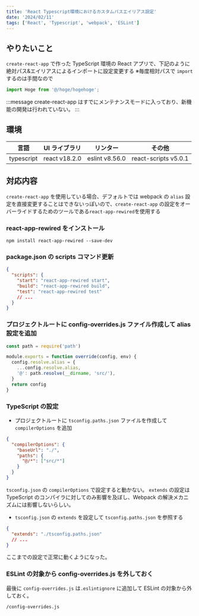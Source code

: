 ```yaml
---
title: 'React Typescript環境におけるカスタムパスエイリアス設定'
date: '2024/02/11'
tags: ['React', 'Typescript', 'webpack', 'ESLint']
---
```


## やりたいこと

`create-react-app` で作った TypeScript 環境の React アプリで、下記のように絶対パス&エイリアスによるインポートに設定変更する
※毎度相対パスで `import` するのは手間なので

```Typescript
import Hoge from '@/hoge/hogehoge';
```

:::message
create-react-app はすでにメンテナンスモードに入っており、新機能の開発は行われていない。
:::

## 環境

| 言語       | UI ライブラリ | リンター       | その他               |
| ---------- | ------------- | -------------- | -------------------- |
| typescript | react v18.2.0 | eslint v8.56.0 | react-scripts v5.0.1 |

## 対応内容

`create-react-app` を使用している場合、デフォルトでは webpack の `alias` 設定を直接変更することはできないっぽいので、`create-react-app` の設定をオーバーライドするためのツールである`react-app-rewired`を使用する

### react-app-rewired をインストール

```shell-session
npm install react-app-rewired --save-dev
```

### package.json の scripts コマンド更新

```json:package.json
{
  "scripts": {
    "start": "react-app-rewired start",
    "build": "react-app-rewired build",
    "test": "react-app-rewired test"
    // ...
  }
}
```

### プロジェクトルートに config-overrides.js ファイル作成して alias 設定を追加

```javascript:config-overrides.js
const path = require('path')

module.exports = function override(config, env) {
  config.resolve.alias = {
    ...config.resolve.alias,
    '@': path.resolve(__dirname, 'src/'),
  }
  return config
}
```

### TypeScript の設定

- プロジェクトルートに `tsconfig.paths.json` ファイルを作成して `compilerOptions` を追加

```json:tsconfig.paths.json
{
  "compilerOptions": {
    "baseUrl": "./",
    "paths": {
      "@/*": ["src/*"]
    }
  }
}
```

`tsconfig.json` の `compilerOptions` で設定すると動かない。
`extends` の設定は TypeScript のコンパイラに対してのみ影響を及ぼし、Webpack の解決メカニズムには影響しないらしい。

- `tsconfig.json` の `extends` を設定して `tsconfig.paths.json` を参照する

```json:tsconfig.json
{
  "extends": "./tsconfig.paths.json"
  // ...
}
```

ここまでの設定で正常に動くようになった。

### ESLint の対象から config-overrides.js を外しておく

最後に `config-overrides.js` は`.eslintignore` に追加して ESLint の対象から外しておく。

```shell-session:.eslintignore
/config-overrides.js
```
